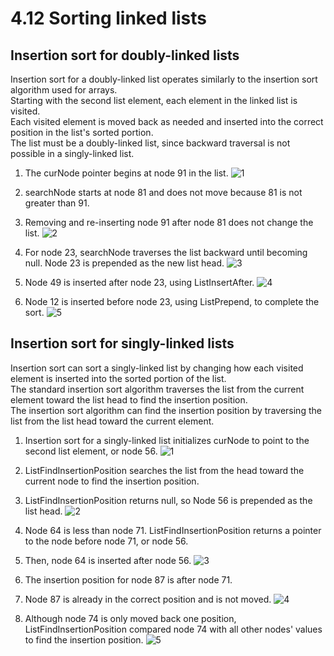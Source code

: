 # 4.12 Sorting linked lists

## Insertion sort for doubly-linked lists
Insertion sort for a doubly-linked list operates similarly to the insertion sort algorithm used for arrays.   
Starting with the second list element, each element in the linked list is visited.   
Each visited element is moved back as needed and inserted into the correct position in the list's sorted portion.   
The list must be a doubly-linked list, since backward traversal is not possible in a singly-linked list.

1. The curNode pointer begins at node 91 in the list.
![1](https://github.com/ijaejun1025/CIS223-Algorithms/assets/154036705/e83cac83-7ffa-4364-bcd0-97247abcc34e)

2. searchNode starts at node 81 and does not move because 81 is not greater than 91.   
3. Removing and re-inserting node 91 after node 81 does not change the list.
![2](https://github.com/ijaejun1025/CIS223-Algorithms/assets/154036705/30710f44-b803-4df3-85ad-2eb4b7bfc011)

4. For node 23, searchNode traverses the list backward until becoming null. Node 23 is prepended as the new list head.
![3](https://github.com/ijaejun1025/CIS223-Algorithms/assets/154036705/cd58e8a9-6ac6-40bd-ade9-d5820dfc5f12)

5. Node 49 is inserted after node 23, using ListInsertAfter.
![4](https://github.com/ijaejun1025/CIS223-Algorithms/assets/154036705/f909ae2f-ac7a-4e6b-b21a-29254890ce03)

6. Node 12 is inserted before node 23, using ListPrepend, to complete the sort.
![5](https://github.com/ijaejun1025/CIS223-Algorithms/assets/154036705/406c7df8-ab76-4b0b-83e8-5d610139ed60)

## Insertion sort for singly-linked lists
Insertion sort can sort a singly-linked list by changing how each visited element is inserted into the sorted portion of the list.   
The standard insertion sort algorithm traverses the list from the current element toward the list head to find the insertion position.   
The insertion sort algorithm can find the insertion position by traversing the list from the list head toward the current element.   

1. Insertion sort for a singly-linked list initializes curNode to point to the second list element, or node 56.
![1](https://github.com/ijaejun1025/CIS223-Algorithms/assets/154036705/652659bc-6ddf-4d23-a02e-d5aa190a354c)

2. ListFindInsertionPosition searches the list from the head toward the current node to find the insertion position.
3. ListFindInsertionPosition returns null, so Node 56 is prepended as the list head.
![2](https://github.com/ijaejun1025/CIS223-Algorithms/assets/154036705/b08cff7e-9983-4b51-9f4d-a34f7f61752b)

4. Node 64 is less than node 71. ListFindInsertionPosition returns a pointer to the node before node 71, or node 56.
5. Then, node 64 is inserted after node 56.
![3](https://github.com/ijaejun1025/CIS223-Algorithms/assets/154036705/03727058-8eaa-4804-a2ab-37a526443157)

6. The insertion position for node 87 is after node 71.
7. Node 87 is already in the correct position and is not moved.
![4](https://github.com/ijaejun1025/CIS223-Algorithms/assets/154036705/80e6c573-d7fc-441e-94eb-674d17b0422b)

8. Although node 74 is only moved back one position, ListFindInsertionPosition compared node 74 with all other nodes' values to find the insertion position.
![5](https://github.com/ijaejun1025/CIS223-Algorithms/assets/154036705/1ef9d267-b7f6-4f1f-8a4a-0825f0ef842b)

